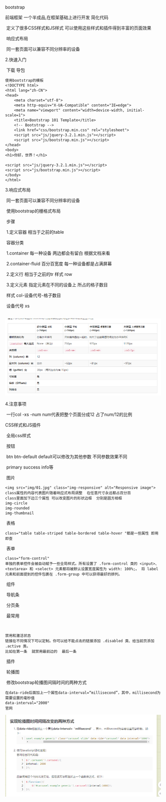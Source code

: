 bootstrap

前端框架		一个半成品,在框架基础上进行开发 简化代码

​	定义了很多CSS样式和JS样式 可以使用这些样式和插件得到丰富的页面效果

​	响应式布局

​		同一套页面可以兼容不同分辨率的设备

2.快速入门

​	下载 导包

```
使用bootstrap的模板
<!DOCTYPE html>
<html lang="zh-CN">
<head>
    <meta charset="utf-8">
    <meta http-equiv="X-UA-Compatible" content="IE=edge">
    <meta name="viewport" content="width=device-width, initial-scale=1">
    <title>Bootstrap 101 Template</title>
    <!-- Bootstrap -->
    <link href="css/bootstrap.min.css" rel="stylesheet">
    <script src="js/jquery-3.2.1.min.js"></script>
    <script src="js/bootstrap.min.js"></script>
</head>
<body>
<h1>你好，世界！</h1>

<script src="js/jquery-3.2.1.min.js"></script>
<script src="js/bootstrap.min.js"></script>
</body>
</html>
```

3.响应式布局

​		同一套页面可以兼容不同分辨率的设备

​		使用bootstrap的栅格式布局

​	步骤

​		1.定义容器  相当于之前的table

​			容器分类

​			1.container  每一种设备  两边都会有留白  根据文档来看

​			2.container-fluid  百分百宽度 每一种设备都是占满屏幕

​		2.定义行  相当于之前的tr  样式 row

​		3.定义元素  指定元素在不同的设备上 所占的格子数目

​			样式 col-设备代号-格子数目

​			设备代号    xs  

​	![1594954363288](assets/1594954363288.png)

4.注意事项

​	一行col -xs -num     num代表把整个页面分成12  占了num/12的比例



CSS样式和JS插件

​	全局css样式

​		按钮

​			btn btn-default   default可以修改为其他参数  不同参数效果不同

​			primary  success  info等

​		图片

```
<img src="img/01.jpg" class="img-responsive" alt="Responsive image">
class属性的内容代表图片随着响应式布局调整  在任意尺寸永远都占百分百
class里面加下边三个属性 可以改变图片的形状边框  分别是圆方相框
img-circle
img-rounded  
img-thumbnail

```

​		表格

```
class="table table-striped table-bordered table-hover "都是一些属性 即用即查
```

​		表单

```
class="form-control"
单独的表单控件会被自动赋予一些全局样式。所有设置了 .form-control 类的 <input>、<textarea> 和 <select> 元素都将被默认设置宽度属性为 width: 100%;。 将 label 元素和前面提到的控件包裹在 .form-group 中可以获得最好的排列。

```

​	组件

​		导航条

​		分页条

​			最常用

​			

```
禁用和激活状态
链接在不同情况下可以定制。你可以给不能点击的链接添加 .disabled 类、给当前页添加 .active 类。
比如在第一条  就禁用最前边的  最后一条
```

​	插件

​		轮播图

​	修改bootstrap轮播图间隔时间的两种方式

```
在data-ride后面加上一个属性data-interval=“millisecond”，其中，millisecond为需要设置的毫秒值
data-interval="2000"
官网
```

![1594969662056](assets/1594969662056.png)



